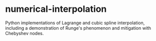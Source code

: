 # numerical-interpolation
Python implementations of Lagrange and cubic spline interpolation, including a demonstration of Runge's phenomenon and mitigation with Chebyshev nodes.
